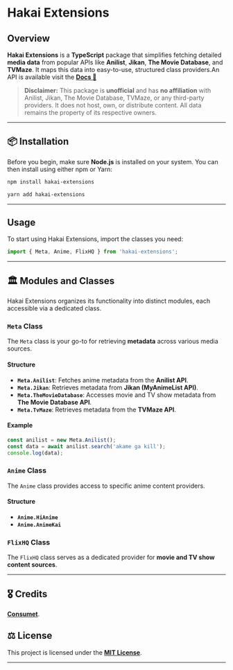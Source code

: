 

# Hakai Extensions

## Overview

**Hakai Extensions** is a  **TypeScript** package that simplifies fetching detailed **media data** from popular APIs like **Anilist**, **Jikan**, **The Movie Database**, and **TVMaze**. It maps this data into easy-to-use, structured class providers.An API is available visit the  <strong> [Docs 🤷](https://github.com/middlegear/documentation) </strong>

> **Disclaimer:**
> This package is **unofficial** and has **no affiliation** with Anilist, Jikan, The Movie Database, TVMaze, or any third-party providers. It does not host, own, or distribute content. All data remains the property of its respective owners.

-----

## 📦 Installation

Before you begin, make sure **Node.js** is installed on your system. You can then install using either npm or Yarn:

```bash
npm install hakai-extensions
```

```bash
yarn add hakai-extensions
```

-----

## Usage

To start using Hakai Extensions, import the classes you need:

```typescript
import { Meta, Anime, FlixHQ } from 'hakai-extensions';
```

-----

## 🏛 Modules and Classes

Hakai Extensions organizes its functionality into distinct modules, each accessible via a dedicated class.

### `Meta` Class

The `Meta` class is your go-to for retrieving **metadata** across various media sources.

#### Structure

  * **`Meta.Anilist`**: Fetches anime metadata from the **Anilist API**.
  * **`Meta.Jikan`**: Retrieves metadata from **Jikan (MyAnimeList API)**.
  * **`Meta.TheMovieDatabase`**: Accesses movie and TV show metadata from **The Movie Database API**.
  * **`Meta.TvMaze`**: Retrieves metadata from the **TVMaze API**.

#### Example

```typescript
const anilist = new Meta.Anilist();
const data = await anilist.search('akame ga kill');
console.log(data); 
```

### `Anime` Class

The `Anime` class provides access to specific anime content providers.

#### Structure

  * **`Anime.HiAnime`**
  * **`Anime.AnimeKai`**

### `FlixHQ` Class

The `FlixHQ` class serves as a dedicated provider for **movie and TV show content sources**.

-----

## 🎖 Credits

 **[Consumet](https://github.com/consumet/consumet.ts)**.





## ⚖ License

This project is licensed under the **[MIT License](LICENSE)**.

-----